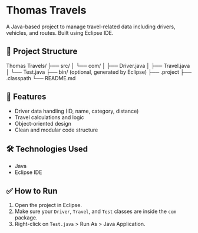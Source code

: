 # Thomas Travels

A Java-based project to manage travel-related data including drivers, vehicles, and routes. Built using Eclipse IDE.

## 📁 Project Structure

Thomas Travels/
├── src/
│ └── com/
│ ├── Driver.java
│ ├── Travel.java
│ └── Test.java
├── bin/ (optional, generated by Eclipse)
├── .project
├── .classpath
└── README.md

## 🚀 Features

- Driver data handling (ID, name, category, distance)
- Travel calculations and logic
- Object-oriented design
- Clean and modular code structure

## 🛠️ Technologies Used

- Java
- Eclipse IDE

## ✅ How to Run

1. Open the project in Eclipse.
2. Make sure your `Driver`, `Travel`, and `Test` classes are inside the `com` package.
3. Right-click on `Test.java` > Run As > Java Application.

